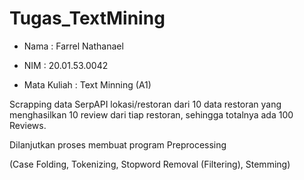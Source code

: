 # Tugas_TextMining

- Nama        : Farrel Nathanael

- NIM         : 20.01.53.0042

- Mata Kuliah : Text Minning (A1)


Scrapping data SerpAPI lokasi/restoran  dari 10 data restoran yang menghasilkan 10 review dari tiap restoran, sehingga totalnya ada 100 Reviews.

Dilanjutkan proses membuat program Preprocessing 

(Case Folding, Tokenizing, Stopword Removal (Filtering), Stemming)
